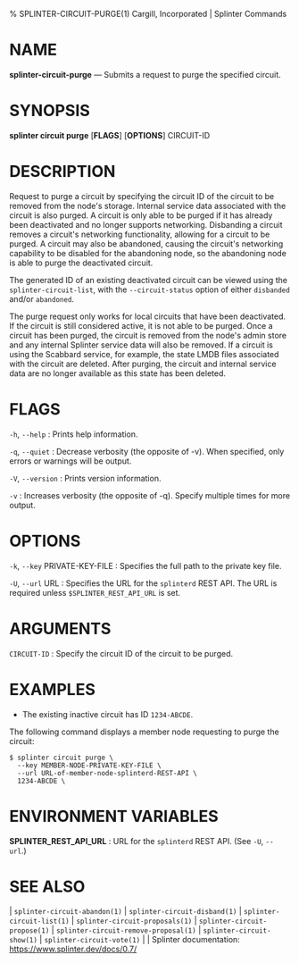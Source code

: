 % SPLINTER-CIRCUIT-PURGE(1) Cargill, Incorporated | Splinter Commands
<!--
  Copyright 2018-2021 Cargill Incorporated
  Licensed under Creative Commons Attribution 4.0 International License
  https://creativecommons.org/licenses/by/4.0/
-->

NAME
====

**splinter-circuit-purge** — Submits a request to purge the specified circuit.

SYNOPSIS
========
**splinter circuit purge** \[**FLAGS**\] \[**OPTIONS**\] CIRCUIT-ID

DESCRIPTION
===========
Request to purge a circuit by specifying the circuit ID of the circuit to be
removed from the node's storage. Internal service data associated with the
circuit is also purged. A circuit is only able to be purged if it has already
been deactivated and no longer supports networking. Disbanding a circuit
removes a circuit's networking functionality, allowing for a circuit to be
purged. A circuit may also be abandoned, causing the circuit's networking
capability to be disabled for the abandoning node, so the abandoning node
is able to purge the deactivated circuit.

The generated ID of an existing deactivated circuit can be viewed using the
`splinter-circuit-list`, with the `--circuit-status` option of either
`disbanded` and/or `abandoned`.

The purge request only works for local circuits that have been deactivated. If
the circuit is still considered active, it is not able to be purged. Once a
circuit has been purged, the circuit is removed from the node's admin store and
any internal Splinter service data will also be removed. If a circuit is using
the Scabbard service, for example, the state LMDB files associated with the
circuit are deleted. After purging, the circuit and internal service data are
no longer available as this state has been deleted.

FLAGS
=====
`-h`, `--help`
: Prints help information.

`-q`, `--quiet`
: Decrease verbosity (the opposite of -v). When specified, only errors or
  warnings will be output.

`-V`, `--version`
: Prints version information.

`-v`
: Increases verbosity (the opposite of -q). Specify multiple times for more
  output.

OPTIONS
=======
`-k`, `--key` PRIVATE-KEY-FILE
: Specifies the full path to the private key file.

`-U`, `--url` URL
: Specifies the URL for the `splinterd` REST API. The URL is required unless
  `$SPLINTER_REST_API_URL` is set.

ARGUMENTS
=========
`CIRCUIT-ID`
: Specify the circuit ID of the circuit to be purged.

EXAMPLES
========
* The existing inactive circuit has ID `1234-ABCDE`.

The following command displays a member node requesting to purge the circuit:
```
$ splinter circuit purge \
  --key MEMBER-NODE-PRIVATE-KEY-FILE \
  --url URL-of-member-node-splinterd-REST-API \
  1234-ABCDE \
```

ENVIRONMENT VARIABLES
=====================
**SPLINTER_REST_API_URL**
: URL for the `splinterd` REST API. (See `-U`, `--url`.)

SEE ALSO
========
| `splinter-circuit-abandon(1)`
| `splinter-circuit-disband(1)`
| `splinter-circuit-list(1)`
| `splinter-circuit-proposals(1)`
| `splinter-circuit-propose(1)`
| `splinter-circuit-remove-proposal(1)`
| `splinter-circuit-show(1)`
| `splinter-circuit-vote(1)`
|
| Splinter documentation: https://www.splinter.dev/docs/0.7/

